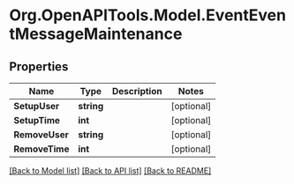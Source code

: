 
# Org.OpenAPITools.Model.EventEventMessageMaintenance

## Properties

Name | Type | Description | Notes
------------ | ------------- | ------------- | -------------
**SetupUser** | **string** |  | [optional] 
**SetupTime** | **int** |  | [optional] 
**RemoveUser** | **string** |  | [optional] 
**RemoveTime** | **int** |  | [optional] 

[[Back to Model list]](../README.md#documentation-for-models)
[[Back to API list]](../README.md#documentation-for-api-endpoints)
[[Back to README]](../README.md)

